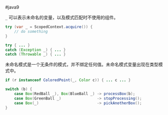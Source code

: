 #java9 

`_` 可以表示未命名的变量，以及模式匹配时不使用的组件。

```java
try (var _ = ScopedContext.acquire()) {
    // do something
}

try { ... } 
catch (Exception _) { ... } 
catch (Throwable _) { ... }
```

未命名模式是一个无条件的模式，并不绑定任何值。未命名模式变量出现在类型模式中。

```java
if (r instanceof ColoredPoint(_, Color c)) { ... c ... }

switch (b) {
    case Box(RedBall _), Box(BlueBall _) -> processBox(b);
    case Box(GreenBall _)                -> stopProcessing();
    case Box(_)                          -> pickAnotherBox();
}
```
